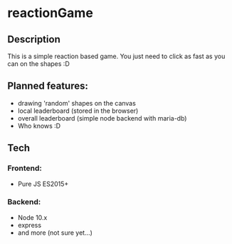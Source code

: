# reactionGame

## Description
This is a simple reaction based game. You just need to click as fast as you can on the shapes :D

## Planned features:

* drawing 'random' shapes on the canvas
* local leaderboard (stored in the browser)
* overall leaderboard (simple node backend with maria-db)
* Who knows :D

## Tech

### Frontend:

* Pure JS ES2015+

### Backend:

* Node 10.x
* express
* and more (not sure yet...)

